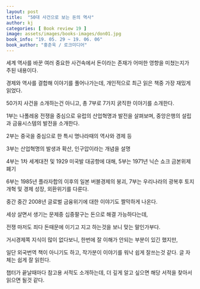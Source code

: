 ```yaml
---
layout: post
title:  "50대 사건으로 보는 돈의 역사"
author: kj
categories: [ Book review 19 ]
image: assets/images/books-images/don01.jpg
book_info: "19. 05. 29 ~ 19. 06. 06"
book_author: "홍춘욱 / 로크미디어"
---
```

세계 역사를 바꾼 여러 중요한 사건속에서 돈이라는 존재가 어떠한 영향을 미쳤는지가 주된 내용이다.

경제와 역사를 결합해 이야기를 풀어나가는데, 개인적으로 최근 읽은 책중 가장 재밌게 읽었다.

50가지 사건을 소개하는건 아니고, 총 7부로 7가지 굵직한 이야기를 소개한다.

1부는 나폴레옹 전쟁을 중심으로 유럽의 산업혁명과 발전을 살펴보며, 중앙은행의 설립과 금융시스템의 발전을 소개한다.

2부는 중국을 중심으로 한 특시 명나라때의 역사와 경제 등

3부는 산업혁명의 발생과 확산, 인구압이라는 개념을 설명

4부는 1차 세계대전 및 1929 미국발 대공항에 대해, 5부는 1971년 닉슨 쇼크 금본위제 폐기

6부는 1985년 플라자합의 이후의 일본 버블경제의 붕괴, 7부는 우리나라의 광복후 토지개혁 및 경제 성장, 외환위기를 다룬다.

중간 중간 2008년 글로벌 금융위기에 대한 이야기도 짤막하게 나온다.


세상 살면서 생기는 문제중 십중팔구는 돈으로 해결 가능하다는데,

전쟁 마저도 죄다 돈때문에 이기고 지고 하는것을 보니 맞는 말인가부다.

거시경제쪽 지식이 많이 없다보니, 한번에 잘 이해가 안되는 부분이 있긴 했지만,

일단 외국번역 책이 아니기도 하고, 작가분이 이야기를 워낙 쉽게 잘쓰는것 같다. 글 자체는 쉽게 잘 읽힌다.

챕터가 끝날때마다 참고용 서적도 소개하는데, 더 깊게 알고 싶으면 해당 서적을 찾아서 읽으면 될것 같다.

